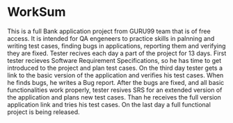 # WorkSum
This is a full Bank application project from GURU99 team that is of free access. It is intended for  QA engeneers to practice skills in palnning and writing test cases, finding bugs in applications, reporting them and verifying they are fixed. Tester recives each day a part of the project for 13 days. First tester recieves Software Requirement Specifications, so he has time to get introduced to the project and plan test cases. On the third day tester gets a link to the basic version of the application and verifies his test cases. When he finds bugs, he writes a Bug report. After the bugs are fixed, and all basic functionalities work properly, tester resives SRS for an extended version of the application and plans new test cases. Than he receives the full version application link and tries his test cases. On the last day a full functional project is being released. 
